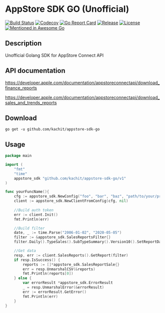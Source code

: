 # AppStore SDK GO (Unofficial)

[![Build Status](https://travis-ci.org/Kachit/appstore-sdk-go.svg?branch=master)](https://travis-ci.org/Kachit/appstore-sdk-go)
[![Codecov](https://codecov.io/gh/Kachit/appstore-sdk-go/branch/master/graph/badge.svg)](https://codecov.io/gh/Kachit/appstore-sdk-go)
[![Go Report Card](https://goreportcard.com/badge/github.com/kachit/appstore-sdk-go)](https://goreportcard.com/report/github.com/kachit/appstore-sdk-go)
[![Release](https://img.shields.io/github/v/release/Kachit/appstore-sdk-go.svg)](https://github.com/Kachit/appstore-sdk-go/releases)
[![License](https://img.shields.io/github/license/mashape/apistatus.svg)](https://github.com/kachit/appstore-sdk-go/blob/master/LICENSE)
[![Mentioned in Awesome Go](https://awesome.re/mentioned-badge.svg)](https://github.com/avelino/awesome-go#third-party-apis) 

## Description
Unofficial Golang SDK for AppStore Connect API

## API documentation
https://developer.apple.com/documentation/appstoreconnectapi/download_finance_reports

https://developer.apple.com/documentation/appstoreconnectapi/download_sales_and_trends_reports

## Download
```shell
go get -u github.com/kachit/appstore-sdk-go
```

## Usage
```go
package main

import (
    "fmt"
    "time"
    appstore_sdk "github.com/kachit/appstore-sdk-go/v1"
)

func yourFuncName(){ 
    cfg := appstore_sdk.NewConfig("foo", "bar", "baz", "path/to/your/private.key")
    client := appstore_sdk.NewClientFromConfig(cfg, nil)
    
    //Build auth token
    err := client.Init()
    fmt.Println(err)

    //Build filter
    date, _ := time.Parse("2006-01-02", "2020-05-05")
    filter := &appstore_sdk.SalesReportsFilter{}
    filter.Daily().TypeSales().SubTypeSummary().Version10().SetReportDate(date)

    //Get data
    resp, err := client.SalesReports().GetReport(filter)
    if resp.IsSuccess() {
        reports := []*appstore_sdk.SalesReportSale{}
        err = resp.UnmarshalCSV(&reports)
        fmt.Println(reports[0])
    } else {
        var errorResult *appstore_sdk.ErrorResult
        _ = resp.UnmarshalError(&errorResult)
        err := errorResult.GetError()
        fmt.Println(err)
    }
}
